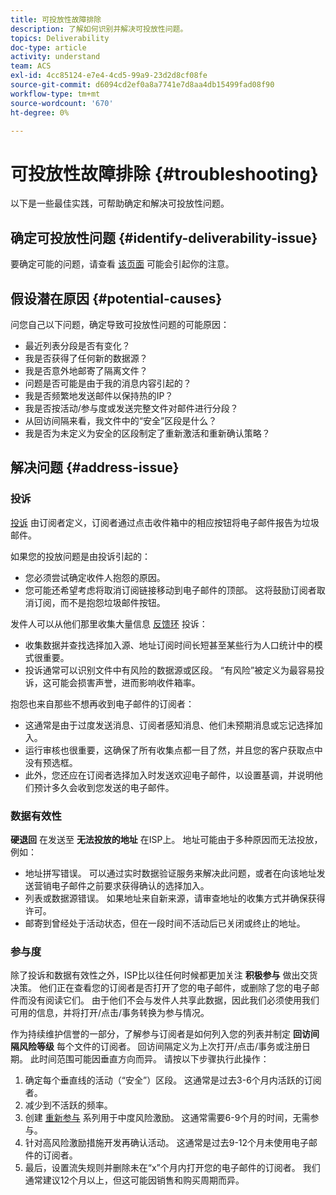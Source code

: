 ```yaml
---
title: 可投放性故障排除
description: 了解如何识别并解决可投放性问题。
topics: Deliverability
doc-type: article
activity: understand
team: ACS
exl-id: 4cc85124-e7e4-4cd5-99a9-23d2d8cf08fe
source-git-commit: d6094cd2ef0a8a7741e7d8aa4db15499fad08f90
workflow-type: tm+mt
source-wordcount: '670'
ht-degree: 0%

---
```


# 可投放性故障排除 {#troubleshooting}

以下是一些最佳实践，可帮助确定和解决可投放性问题。

## 确定可投放性问题 {#identify-deliverability-issue}

要确定可能的问题，请查看 [该页面](/help/ongoing-monitoring.md) 可能会引起你的注意。

<!--
Mailing or campaign metrics: unsubscribe, abuse complaint and/or bounce rates are higher than usual.
Subscriber activity: opens, clicks and/or transactions are lower than usual.
Seed accounts show filtered or non-delivered mailings.
-->

## 假设潜在原因 {#potential-causes}

问您自己以下问题，确定导致可投放性问题的可能原因：

* 最近列表分段是否有变化？
* 我是否获得了任何新的数据源？
* 我是否意外地邮寄了隔离文件？
* 问题是否可能是由于我的消息内容引起的？
* 我是否频繁地发送邮件以保持热的IP？
* 我是否按活动/参与度或发送完整文件对邮件进行分段？
* 从回访间隔来看，我文件中的“安全”区段是什么？
* 我是否为未定义为安全的区段制定了重新激活和重新确认策略？

## 解决问题 {#address-issue}

### 投诉

[投诉](/help/metrics/complaints.md) 由订阅者定义，订阅者通过点击收件箱中的相应按钮将电子邮件报告为垃圾邮件。

如果您的投放问题是由投诉引起的：
* 您必须尝试确定收件人抱怨的原因。
* 您可能还希望考虑将取消订阅链接移动到电子邮件的顶部。 这将鼓励订阅者取消订阅，而不是抱怨垃圾邮件按钮。

发件人可以从他们那里收集大量信息 [反馈环](/help/transition-process/infrastructure.md#feedback-loops) 投诉：
* 收集数据并查找选择加入源、地址订阅时间长短甚至某些行为人口统计中的模式很重要。
* 投诉通常可以识别文件中有风险的数据源或区段。 “有风险”被定义为最容易投诉，这可能会损害声誉，进而影响收件箱率。

抱怨也来自那些不想再收到电子邮件的订阅者：
* 这通常是由于过度发送消息、订阅者感知消息、他们未预期消息或忘记选择加入。
* 运行审核也很重要，这确保了所有收集点都一目了然，并且您的客户获取点中没有预选框。
* 此外，您还应在订阅者选择加入时发送欢迎电子邮件，以设置基调，并说明他们预计多久会收到您发送的电子邮件。

### 数据有效性

**硬退回** 在发送至 **无法投放的地址** 在ISP上。 地址可能由于多种原因而无法投放，例如：
* 地址拼写错误。 可以通过实时数据验证服务来解决此问题，或者在向该地址发送营销电子邮件之前要求获得确认的选择加入。
* 列表或数据源错误。 如果地址来自新来源，请审查地址的收集方式并确保获得许可。
* 邮寄到曾经处于活动状态，但在一段时间不活动后已关闭或终止的地址。

### 参与度

除了投诉和数据有效性之外，ISP比以往任何时候都更加关注 **积极参与** 做出交货决策。 他们正在查看您的订阅者是否打开了您的电子邮件，或删除了您的电子邮件而没有阅读它们。 由于他们不会与发件人共享此数据，因此我们必须使用我们可用的信息，并将打开/点击/事务转换为参与情况。

作为持续维护信誉的一部分，了解参与订阅者是如何列入您的列表并制定 **回访间隔风险等级** 每个文件的订阅者。 回访间隔定义为上次打开/点击/事务或注册日期。 此时间范围可能因垂直方向而异。 请按以下步骤执行此操作：

1. 确定每个垂直线的活动（“安全”）区段。 这通常是过去3-6个月内活跃的订阅者。
1. 减少到不活跃的频率。
1. 创建 [重新参与](/help/additional-resources/re-engagement.md) 系列用于中度风险激励。 这通常需要6-9个月的时间，无需参与。
1. 针对高风险激励措施开发再确认活动。 这通常是过去9-12个月未使用电子邮件的订阅者。
1. 最后，设置流失规则并删除未在“x”个月内打开您的电子邮件的订阅者。 我们通常建议12个月以上，但这可能因销售和购买周期而异。
